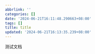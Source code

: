 ```yaml
---
abbrlink: ''
categories: []
date: '2024-06-21T16:11:48.290663+08:00'
tags: []
title: title
updated: '2024-06-21T16:13:35.239+08:00'
---
```

测试文档
